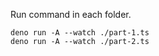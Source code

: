 Run command in each folder.

```
deno run -A --watch ./part-1.ts
deno run -A --watch ./part-2.ts
```
